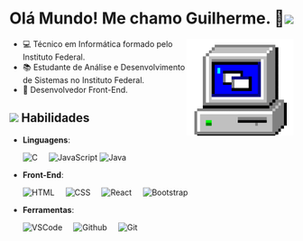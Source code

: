 # Olá Mundo! Me chamo Guilherme. 👋<img src=https://github.com/TheDudeThatCode/TheDudeThatCode/blob/master/Assets/Earth.gif width="30">

<img align="right" alt="PC GIF" src="https://github.com/TheDudeThatCode/TheDudeThatCode/blob/master/Assets/PC.gif" width="190"/>

- 💻 Técnico em Informática formado pelo Instituto Federal.
- 📚 Estudante de Análise e Desenvolvimento de Sistemas no Instituto Federal.
- 📂 Desenvolvedor Front-End.

## <img src="https://media2.giphy.com/media/QssGEmpkyEOhBCb7e1/giphy.gif?cid=ecf05e47a0n3gi1bfqntqmob8g9aid1oyj2wr3ds3mg700bl&rid=giphy.gif" width ="25"><b> Habilidades</b>

- **Linguagens**:
  
    <img src="https://cdn.jsdelivr.net/gh/devicons/devicon/icons/c/c-plain.svg" width="40" height="40" alt="C"/>
    &nbsp&nbsp&nbsp
    <img src="https://cdn.jsdelivr.net/gh/devicons/devicon/icons/javascript/javascript-plain.svg" width="40" height="40" alt="JavaScript"/>
    <img src="https://cdn.jsdelivr.net/gh/devicons/devicon/icons/java/java-plain.svg" width="40" height="40" alt="Java"/>
    &nbsp&nbsp&nbsp
    
- **Front-End**:
  
    <img src="https://cdn.jsdelivr.net/gh/devicons/devicon/icons/html5/html5-plain.svg" width="40" height="40" alt="HTML"/>
    &nbsp&nbsp&nbsp
    <img src="https://cdn.jsdelivr.net/gh/devicons/devicon/icons/css3/css3-plain.svg" width="40" height="40" alt="CSS"/>
    &nbsp&nbsp&nbsp
    <img src="https://cdn.jsdelivr.net/gh/devicons/devicon/icons/react/react-original.svg" width="40" height="40" alt="React"/>
    &nbsp&nbsp&nbsp
    <img src="https://cdn.jsdelivr.net/gh/devicons/devicon/icons/bootstrap/bootstrap-plain.svg" width="40" height="40" alt="Bootstrap" />

- **Ferramentas**:

    <img src="https://cdn.jsdelivr.net/gh/devicons/devicon/icons/vscode/vscode-original.svg" width="40" height="40" alt="VSCode"/>
    &nbsp&nbsp&nbsp
    <img src="https://cdn.jsdelivr.net/gh/devicons/devicon/icons/github/github-original.svg" width="40" height="40" alt="Github"/>
    &nbsp&nbsp&nbsp
    <img src="https://cdn.jsdelivr.net/gh/devicons/devicon/icons/git/git-original.svg" width="40" height="40" alt="Git"/>
    &nbsp&nbsp&nbsp

